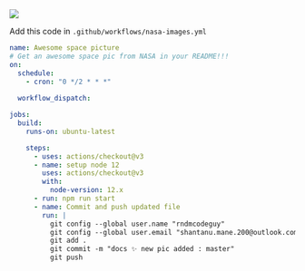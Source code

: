<!-- #image --><img align="center" src="https://apod.nasa.gov/apod/image/1601/CatalinaBorrellyArcturus2016-01-01_Hemmerich600w.jpg"></br><!-- #end -->


Add this code in `.github/workflows/nasa-images.yml`
```YAML
name: Awesome space picture
# Get an awesome space pic from NASA in your README!!!
on:
  schedule: 
    - cron: "0 */2 * * *"
  
  workflow_dispatch:

jobs: 
  build:
    runs-on: ubuntu-latest

    steps:
      - uses: actions/checkout@v3
      - name: setup node 12
        uses: actions/checkout@v3
        with:
          node-version: 12.x
      - run: npm run start
      - name: Commit and push updated file
        run: |
          git config --global user.name "rndmcodeguy"
          git config --global user.email "shantanu.mane.200@outlook.com"
          git add .
          git commit -m "docs ✨ new pic added : master"
          git push
```
